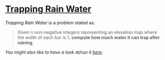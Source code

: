 # [Trapping Rain Water](https://leetcode.com/problems/trapping-rain-water/)

_Trapping Rain Water_ is a problem stated as:

> Given n non-negative integers representing an elevation map where the width of each bar is 1, **compute how much water it can trap after raining**.

_You might also like to have a look at/run it [here](https://replit.com/@reza-khojasteh/Trapping-Rain-Water#index.js)_.
